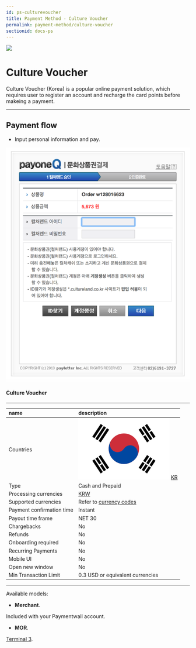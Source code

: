 ```yaml
---
id: ps-culturevoucher
title: Payment Method - Culture Voucher
permalink: payment-method/culture-voucher
sectionid: docs-ps
---
```


<div class="docs-ps-header">
    <div class="docs-ps-logo">
        <img src="https://api.paymentwall.com/images/ps_logos/pm_culturevoucher.png">
    </div>
    <h1>Culture Voucher</h1>
</div>

<div class="docs-ps-body" markdown="1">

<div class="docs-ps-instructions" markdown="1">

Culture Voucher (Korea) is a popular online payment solution, which requires user to register an account and recharge the card points before makeing a payment.


***

## Payment flow

* Input personal information and pay.

<div class="docs-img docs-medium-img">
    <img src="/textures/pic/payment-system/cash-and-prepaid/culture_voucher/culture_voucher_checkout.png">
</div>

</div>


<div class="docs-ps-attributes" markdown="1">
<div class="docs-ps-attributes-body" markdown="1">

#### Culture Voucher

***

|name|description|
|:--|:--|
|Countries| <img class="flags" src="/textures/pic/flags/asia/south_korea.png"> [KR](https://en.wikipedia.org/wiki/South_Korea)|
|Type|Cash and Prepaid|
|Processing currencies|[KRW](https://en.wikipedia.org/wiki/South_Korean_won)|
|Supported currencies|Refer to [currency codes](/reference/currencies)|
|Payment confirmation time|Instant|
|Payout time frame| NET 30|
|Chargebacks|No|
|Refunds|No|
|Onboarding required| No|
|Recurring Payments|No|
|Mobile UI|No|
|Open new window|No|
|Min Transaction Limit|0.3 USD or equivalent currencies|

***

Available models:

* **Merchant**.

Included with your Paymentwall account.

* **MOR**.

[Terminal 3](https://www.terminal3.com/).

</div>
</div>

</div>

